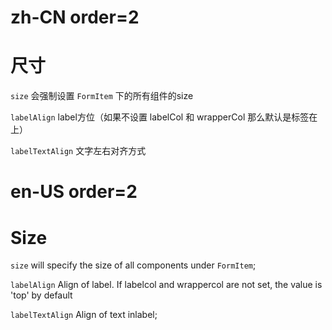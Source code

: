 # zh-CN order=2

# 尺寸

`size` 会强制设置 `FormItem` 下的所有组件的size

`labelAlign` label方位（如果不设置 labelCol 和 wrapperCol 那么默认是标签在上）

`labelTextAlign` 文字左右对齐方式

# en-US order=2

# Size

`size` will specify the size of all components under `FormItem`;

`labelAlign` Align of label. If labelcol and wrappercol are not set, the value is 'top' by default

`labelTextAlign` Align of text inlabel;
